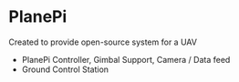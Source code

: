 # PlanePi

Created to provide open-source system for a UAV
 
- PlanePi Controller, Gimbal Support, Camera / Data feed
- Ground Control Station 
